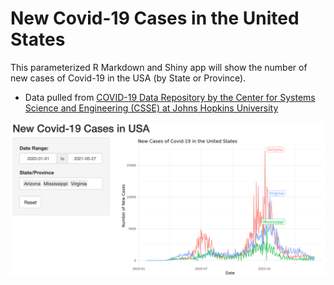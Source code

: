 # New Covid-19 Cases in the United States

This parameterized R Markdown and Shiny app will show the number of new cases of Covid-19 in the USA (by State or Province).

* Data pulled from [COVID-19 Data Repository by the Center for Systems Science and Engineering (CSSE) at Johns Hopkins University](https://github.com/CSSEGISandData/COVID-19)

![](screenshots/shiny_app1.png)
